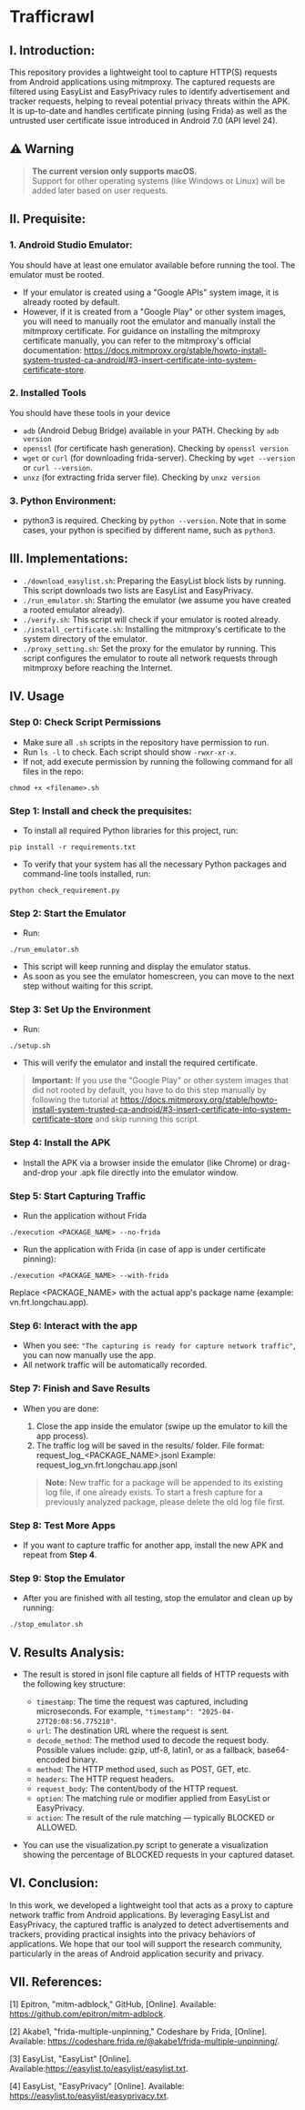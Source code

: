 # Trafficrawl

## I. Introduction:
This repository provides a lightweight tool to capture HTTP(S) requests from Android applications using mitmproxy. The captured requests are filtered using EasyList and EasyPrivacy rules to identify advertisement and tracker requests, helping to reveal potential privacy threats within the APK. It is up-to-date and handles certificate pinning (using Frida) as well as the untrusted user certificate issue introduced in Android 7.0 (API level 24).

## ⚠️ Warning

> **The current version only supports macOS.**  
> Support for other operating systems (like Windows or Linux) will be added later based on user requests.


## II. Prequisite:
### 1. Android Studio Emulator:

You should have at least one emulator available before running the tool. The emulator must be rooted. 
- If your emulator is created using a "Google APIs" system image, it is already rooted by default. 
- However, if it is created from a "Google Play" or other system images, you will need to manually root the emulator and manually install the mitmproxy certificate. For guidance on installing the mitmproxy certificate manually, you can refer to the mitmproxy's official documentation: https://docs.mitmproxy.org/stable/howto-install-system-trusted-ca-android/#3-insert-certificate-into-system-certificate-store.

### 2. Installed Tools
You should have these tools in your device
- `adb` (Android Debug Bridge) available in your PATH. Checking by `adb version`
- `openssl` (for certificate hash generation). Checking by `openssl version`
- `wget` or `curl` (for downloading frida-server). Checking by `wget --version` or `curl --version`.
- `unxz` (for extracting frida server file). Checking by `unxz version`

### 3. Python Environment:
- python3 is required. Checking by `python --version`. Note that in some cases, your python is specified by different name, such as `python3`.

## III. Implementations:
- `./download_easylist.sh`: Preparing the EasyList block lists by running. This script downloads two lists are EasyList and EasyPrivacy.
- `./run_emulator.sh`: Starting the emulator (we assume you have created a rooted emulator already). 
- `./verify.sh`: This script will check if your emulator is rooted already.
- `./install_certificate.sh`: Installing the mitmproxy's certificate to the system directory of the emulator. 
- `./proxy_setting.sh`: Set the proxy for the emulator by running. This script configures the emulator to route all network requests through mitmproxy before reaching the Internet.

## IV. Usage
### Step 0: Check Script Permissions
- Make sure all `.sh` scripts in the repository have permission to run.
- Run `ls -l` to check. Each script should show `-rwxr-xr-x`.
- If not, add execute permission by running the following command for all files in the repo:
```
chmod +x <filename>.sh
```

### Step 1: Install and check the prequisites:
- To install all required Python libraries for this project, run:
```
pip install -r requirements.txt
```
- To verify that your system has all the necessary Python packages and command-line tools installed, run:
```
python check_requirement.py
```

### Step 2: Start the Emulator
- Run:
```
./run_emulator.sh
```
- This script will keep running and display the emulator status.
- As soon as you see the emulator homescreen, you can move to the next step without waiting for this script.

### Step 3: Set Up the Environment
- Run:
```
./setup.sh
```
- This will verify the emulator and install the required certificate.

>**Important:** If you use the "Google Play" or other system images that did not rooted by default, you have to do this step manually by following the tutorial at https://docs.mitmproxy.org/stable/howto-install-system-trusted-ca-android/#3-insert-certificate-into-system-certificate-store and skip running this script.

### Step 4: Install the APK
- Install the APK via a browser inside the emulator (like Chrome) or drag-and-drop your .apk file directly into the emulator window.

### Step 5: Start Capturing Traffic
- Run the application without Frida
```
./execution <PACKAGE_NAME> --no-frida
```
- Run the application with Frida (in case of app is under certificate pinning):
```
./execution <PACKAGE_NAME> --with-frida
```
Replace <PACKAGE_NAME> with the actual app's package name (example: vn.frt.longchau.app).

### Step 6: Interact with the app
- When you see: `"The capturing is ready for capture network traffic"`, you can now manually use the app.
- All network traffic will be automatically recorded.

### Step 7: Finish and Save Results
- When you are done:

    1. Close the app inside the emulator (swipe up the emulator to kill the app process).
    2. The traffic log will be saved in the results/ folder.
    File format: request_log_<PACKAGE_NAME>.jsonl
    Example: request_log_vn.frt.longchau.app.jsonl
    > **Note:**
    New traffic for a package will be appended to its existing log file, if one already exists. To start a fresh capture for a previously analyzed package, please delete the old      log file first.

### Step 8: Test More Apps
- If you want to capture traffic for another app, install the new APK and repeat from **Step 4**.

### Step 9: Stop the Emulator
- After you are finished with all testing, stop the emulator and clean up by running:
```
./stop_emulator.sh
```

## V. Results Analysis:
- The result is stored in jsonl file capture all fields of HTTP requests with the following key structure:
    - `timestamp`: The time the request was captured, including microseconds. For example, `"timestamp": "2025-04-27T20:08:56.775210"`.
    - `url`: The destination URL where the request is sent.
    - `decode_method`: The method used to decode the request body. Possible values include: gzip, utf-8, latin1, or as a fallback, base64-encoded binary.
    - `method`: The HTTP method used, such as POST, GET, etc.
    - `headers`: The HTTP request headers.
    - `request_body`: The content/body of the HTTP request.
    - `option`: The matching rule or modifier applied from EasyList or EasyPrivacy.
    - `action`: The result of the rule matching — typically BLOCKED or ALLOWED.

- You can use the visualization.py script to generate a visualization showing the percentage of BLOCKED requests in your captured dataset.

## VI. Conclusion:
In this work, we developed a lightweight tool that acts as a proxy to capture network traffic from Android applications. By leveraging EasyList and EasyPrivacy, the captured traffic is analyzed to detect advertisements and trackers, providing practical insights into the privacy behaviors of applications. We hope that our tool will support the research community, particularly in the areas of Android application security and privacy.

## VII. References:
[1] Epitron, "mitm-adblock," GitHub, [Online]. Available: https://github.com/epitron/mitm-adblock.

[2] Akabe1, "frida-multiple-unpinning," Codeshare by Frida, [Online]. Available: https://codeshare.frida.re/@akabe1/frida-multiple-unpinning/.

[3] EasyList, "EasyList" [Online]. Available:https://easylist.to/easylist/easylist.txt. 

[4] EasyList, "EasyPrivacy" [Online]. Available: https://easylist.to/easylist/easyprivacy.txt.
